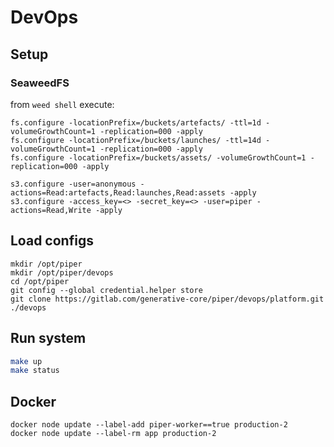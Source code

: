 # DevOps 

## Setup

### SeaweedFS

from `weed shell` execute:
```shell
fs.configure -locationPrefix=/buckets/artefacts/ -ttl=1d -volumeGrowthCount=1 -replication=000 -apply
fs.configure -locationPrefix=/buckets/launches/ -ttl=14d -volumeGrowthCount=1 -replication=000 -apply
fs.configure -locationPrefix=/buckets/assets/ -volumeGrowthCount=1 -replication=000 -apply

s3.configure -user=anonymous -actions=Read:artefacts,Read:launches,Read:assets -apply
s3.configure -access_key=<> -secret_key=<> -user=piper -actions=Read,Write -apply
```


## Load configs

```shell
mkdir /opt/piper
mkdir /opt/piper/devops
cd /opt/piper
git config --global credential.helper store
git clone https://gitlab.com/generative-core/piper/devops/platform.git ./devops
```

## Run system

```bash
make up
make status
```

## Docker

```shell
docker node update --label-add piper-worker==true production-2
docker node update --label-rm app production-2
```
